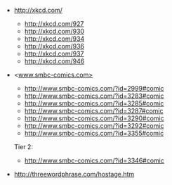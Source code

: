 -   <http://xkcd.com/>

    - <http://xkcd.com/927>
    - <http://xkcd.com/930>
    - <http://xkcd.com/934>
    - <http://xkcd.com/936>
    - <http://xkcd.com/937>
    - <http://xkcd.com/946>

-   <www.smbc-comics.com>

    - <http://www.smbc-comics.com/?id=2999#comic>
    - <http://www.smbc-comics.com/?id=3283#comic>
    - <http://www.smbc-comics.com/?id=3285#comic>
    - <http://www.smbc-comics.com/?id=3287#comic>
    - <http://www.smbc-comics.com/?id=3290#comic>
    - <http://www.smbc-comics.com/?id=3292#comic>
    - <http://www.smbc-comics.com/?id=3355#comic>

    Tier 2:

    - <http://www.smbc-comics.com/?id=3346#comic>

-   <http://threewordphrase.com/hostage.htm>

